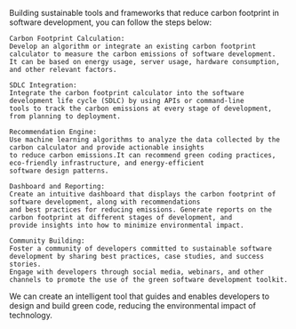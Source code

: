 Building sustainable tools and frameworks that reduce carbon footprint in software development, you can follow the steps below:

    Carbon Footprint Calculation:
    Develop an algorithm or integrate an existing carbon footprint calculator to measure the carbon emissions of software development.
    It can be based on energy usage, server usage, hardware consumption, and other relevant factors.

    SDLC Integration:
    Integrate the carbon footprint calculator into the software development life cycle (SDLC) by using APIs or command-line 
    tools to track the carbon emissions at every stage of development, from planning to deployment.

    Recommendation Engine:
    Use machine learning algorithms to analyze the data collected by the carbon calculator and provide actionable insights
    to reduce carbon emissions.It can recommend green coding practices, eco-friendly infrastructure, and energy-efficient 
    software design patterns.

    Dashboard and Reporting:
    Create an intuitive dashboard that displays the carbon footprint of software development, along with recommendations 
    and best practices for reducing emissions. Generate reports on the carbon footprint at different stages of development, and
    provide insights into how to minimize environmental impact.

    Community Building:
    Foster a community of developers committed to sustainable software development by sharing best practices, case studies, and success stories. 
    Engage with developers through social media, webinars, and other channels to promote the use of the green software development toolkit.
   
  We can create an intelligent tool that guides and enables developers to design and build green code, reducing the environmental impact of technology.
